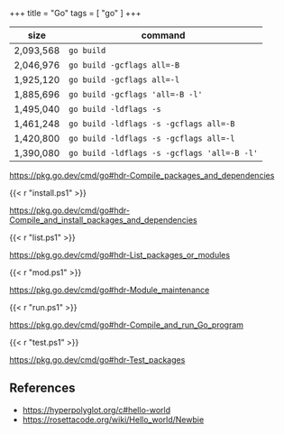 +++
title = "Go"
tags = [ "go" ]
+++

size      | command
----------|--------
2,093,568 | `go build`
2,046,976 | `go build -gcflags all=-B`
1,925,120 | `go build -gcflags all=-l`
1,885,696 | `go build -gcflags 'all=-B -l'`
1,495,040 | `go build -ldflags -s`
1,461,248 | `go build -ldflags -s -gcflags all=-B`
1,420,800 | `go build -ldflags -s -gcflags all=-l`
1,390,080 | `go build -ldflags -s -gcflags 'all=-B -l'`

<https://pkg.go.dev/cmd/go#hdr-Compile_packages_and_dependencies>

{{< r "install.ps1" >}}

<https://pkg.go.dev/cmd/go#hdr-Compile_and_install_packages_and_dependencies>

{{< r "list.ps1" >}}

<https://pkg.go.dev/cmd/go#hdr-List_packages_or_modules>

{{< r "mod.ps1" >}}

<https://pkg.go.dev/cmd/go#hdr-Module_maintenance>

{{< r "run.ps1" >}}

<https://pkg.go.dev/cmd/go#hdr-Compile_and_run_Go_program>

{{< r "test.ps1" >}}

<https://pkg.go.dev/cmd/go#hdr-Test_packages>

## References

- <https://hyperpolyglot.org/c#hello-world>
- <https://rosettacode.org/wiki/Hello_world/Newbie>
